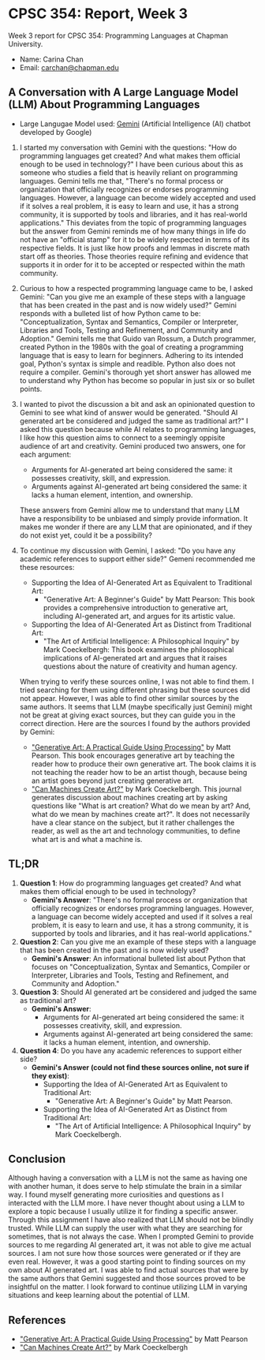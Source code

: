 # CPSC 354: Report, Week 3
Week 3 report for CPSC 354: Programming Languages at Chapman University.

- Name: Carina Chan
- Email: carchan@chapman.edu

## A Conversation with A Large Language Model (LLM) About Programming Languages
- Large Langugae Model used: [Gemini](https://gemini.google.com/app) (Artificial Intelligence (AI) chatbot developed by Google)

1. I started my conversation with Gemini with the questions: "How do programming languages get created? And what makes them official enough to be used in technology?" I have been curious about this as someone who studies a field that is heavily reliant on programming languages. Gemini tells me that, "There's no formal process or organization that officially recognizes or endorses programming languages. However, a language can become widely accepted and used if it solves a real problem, it is easy to learn and use, it has a strong community, it is supported by tools and libraries, and it has real-world applications." This deviates from the topic of programming languages but the answer from Gemini reminds me of how many things in life do not have an "official stamp" for it to be widely respected in terms of its respective fields. It is just like how proofs and lemmas in discrete math start off as theories. Those theories require refining and evidence that supports it in order for it to be accepted or respected within the math community.

2. Curious to how a respected programming language came to be, I asked Gemini: "Can you give me an example of these steps with a language that has been created in the past and is now widely used?" Gemini responds with a bulleted list of how Python came to be: "Conceptualization, Syntax and Semantics, Compiler or Interpreter, Libraries and Tools, Testing and Refinement, and Community and Adoption." Gemini tells me that Guido van Rossum, a Dutch programmer, created Python in the 1980s with the goal of creating a programming language that is easy to learn for beginners. Adhering to its intended goal, Python's syntax is simple and readible. Python also does not require a compiler. Gemini's thorough yet short answer has allowed me to understand why Python has become so popular in just six or so bullet points.

3. I wanted to pivot the discussion a bit and ask an opinionated question to Gemini to see what kind of answer would be generated. "Should AI generated art be considered and judged the same as traditional art?" I asked this question because while AI relates to programming languages, I like how this question aims to connect to a seemingly oppisite audience of art and creativity. Gemini produced two answers, one for each argument:
    - Arguments for AI-generated art being considered the same: it possesses creativity, skill, and expression.
    - Arguments against AI-generated art being considered the same: it lacks a human element, intention, and ownership.

    These answers from Gemini allow me to understand that many LLM have a responsibility to be unbiased and simply provide information. It makes me wonder if there are any LLM that are opinionated, and if they do not exist yet, could it be a possibility?

4. To continue my discussion with Gemini, I asked: "Do you have any academic references to support either side?" Gemeni recommended me these resources:
    - Supporting the Idea of AI-Generated Art as Equivalent to Traditional Art:
        - "Generative Art: A Beginner's Guide" by Matt Pearson: This book provides a comprehensive introduction to generative art, including AI-generated art, and argues for its artistic value.
    - Supporting the Idea of AI-Generated Art as Distinct from Traditional Art:
        - "The Art of Artificial Intelligence: A Philosophical Inquiry" by Mark Coeckelbergh: This book examines the philosophical implications of AI-generated art and argues that it raises questions about the nature of creativity and human agency.
        
    When trying to verify these sources online, I was not able to find them. I tried searching for them using different phrasing but these sources did not appear. However, I was able to find other similar sources by the same authors. It seems that LLM (maybe specifically just Gemini) might not be great at giving exact sources, but they can guide you in the correct direction. Here are the sources I found by the authors provided by Gemini:

    - ["Generative Art: A Practical Guide Using Processing"](https://www.mat.ucsb.edu/~g.legrady/academic/courses/20f594/txt/generativeArt2.pdf) by Matt Pearson. This book encourages generative art by teaching the reader how to produce their own generative art. The book claims it is not teaching the reader how to be an artist though, because being an artist goes beyond just creating generative art.
    - ["Can Machines Create Art?"](https://doi.org/10.1007/s13347-016-0231-5) by Mark Coeckelbergh. This journal generates discussion about machines creating art by asking questions like "What is art creation? What do we mean by art? And, what do we mean by machines create art?". It does not necessarily have a clear stance on the subject, but it rather challenges the reader, as well as the art and technology communities, to define what art is and what a machine is.

## TL;DR
1. **Question 1**: How do programming languages get created? And what makes them official enough to be used in technology?
    - **Gemini's Answer**: "There's no formal process or organization that officially recognizes or endorses programming languages. However, a language can become widely accepted and used if it solves a real problem, it is easy to learn and use, it has a strong community, it is supported by tools and libraries, and it has real-world applications."
2. **Question 2**: Can you give me an example of these steps with a language that has been created in the past and is now widely used?
    - **Gemini's Answer**: An informational bulleted list about Python that focuses on "Conceptualization, Syntax and Semantics, Compiler or Interpreter, Libraries and Tools, Testing and Refinement, and Community and Adoption."
3. **Question 3**: Should AI generated art be considered and judged the same as traditional art?
    - **Gemini's Answer**:
        - Arguments for AI-generated art being considered the same: it possesses creativity, skill, and expression.
        - Arguments against AI-generated art being considered the same: it lacks a human element, intention, and ownership.
4. **Question 4**: Do you have any academic references to support either side?
    - **Gemini's Answer (could not find these sources online, not sure if they exist)**:
        - Supporting the Idea of AI-Generated Art as Equivalent to Traditional Art:
            - "Generative Art: A Beginner's Guide" by Matt Pearson.
        - Supporting the Idea of AI-Generated Art as Distinct from Traditional Art:
            - "The Art of Artificial Intelligence: A Philosophical Inquiry" by Mark Coeckelbergh.

## Conclusion
Although having a conversation with a LLM is not the same as having one with another human, it does serve to help stimulate the brain in a similar way. I found myself generating more curiosities and questions as I interacted with the LLM more. I have never thought about using a LLM to explore a topic because I usually utilize it for finding a specific answer. Through this assignment I have also realized that LLM should not be blindly trusted. While LLM can supply the user with what they are searching for sometimes, that is not always the case. When I prompted Gemini to provide sources to me regarding AI generated art, it was not able to give me actual sources. I am not sure how those sources were generated or if they are even real. However, it was a good starting point to finding sources on my own about AI generated art. I was able to find actual sources that were by the same authors that Gemini suggested and those sources proved to be insightful on the matter. I look forward to continue utilizing LLM in varying situations and keep learning about the potential of LLM.

## References
- ["Generative Art: A Practical Guide Using Processing"](https://www.mat.ucsb.edu/~g.legrady/academic/courses/20f594/txt/generativeArt2.pdf) by Matt Pearson
- ["Can Machines Create Art?"](https://doi.org/10.1007/s13347-016-0231-5) by Mark Coeckelbergh